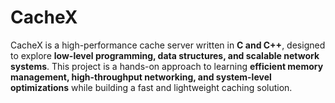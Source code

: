 # CacheX  

CacheX is a high-performance cache server written in **C and C++**, designed to explore **low-level programming, data structures, and scalable network systems**. This project is a hands-on approach to learning **efficient memory management, high-throughput networking, and system-level optimizations** while building a fast and lightweight caching solution.
